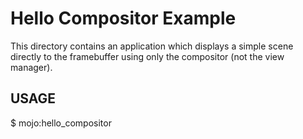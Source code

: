 # Hello Compositor Example

This directory contains an application which displays a simple scene directly
to the framebuffer using only the compositor (not the view manager).

## USAGE

  $ mojo:hello_compositor
